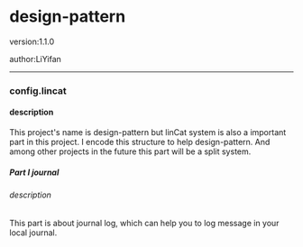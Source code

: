 # design-pattern
version:1.1.0

author:LiYifan

---------------
### config.lincat

#### description
This project's name is design-pattern but linCat system is also a important
part in this project. I encode this structure to help design-pattern. And
among other projects in the future this part will be a split system. 

##### Part Ⅰ journal

###### description

This part is about journal log, which can help you to log message
in your local journal.





